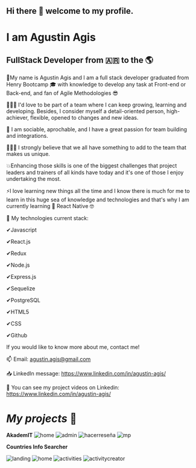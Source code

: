## Hi there 👋 welcome to my profile.
# I am Agustin Agis 
##  FullStack Developer from 🇦🇷 to the 🌎

📄My name is Agustin Agis and I am a full stack developer graduated from Henry Bootcamp 🎓 with knowledge to develop any task at Front-end or Back-end, and fan of Agile Methodologies 😎

🙋🏻‍♂️ I'd love to be part of a team where I can keep growing, learning and developing. Besides, I consider myself a detail-oriented person, high-achiever, flexible, opened to changes and new ideas. 

💛 I am sociable, aprochable, and I have a great passion for team building and integrations.

👨🏻‍🔬 I strongly believe that we all have something to add to the team that makes us unique.

💥Enhancing those skills is one of the biggest challenges that project leaders and trainers of all kinds have today and it's one of those I enjoy undertaking the most.

⚡I love learning new things all the time and I know there is much for me to learn in this huge sea of knowledge and technologies and that's why I am currently learning 🌱 React Native 🤓

📌 My technologies current stack:

✔Javascript

✔React.js

✔Redux

✔Node.js

✔Express.js

✔Sequelize

✔PostgreSQL

✔HTML5

✔CSS

✔Github


If you would like to know more about me, contact me!

📫 Email: agustin.agis@gmail.com

📥 LinkedIn message: https://www.linkedin.com/in/agustin-agis/


🔸️ You can see my project videos on Linkedin: https://www.linkedin.com/in/agustin-agis/

# *My projects* 📌

**AkademIT**
![home](/Agustin-Agis/images/Home.jpeg)
![admin](/Agustin-Agis/images/admin.jpeg)
![hacerreseña](/Agustin-Agis/images/hacerreseña.jpeg)
![mp](/Agustin-Agis/images/mp.jpeg)


**Countries Info Searcher**

![landing](/Agustin-Agis/images/landing.jpeg)
![home](/Agustin-Agis/images/2home.jpeg)
![activities](/Agustin-Agis/images/Activities.jpeg)
![activitycreator](/Agustin-Agis/images/Creator.jpeg)


